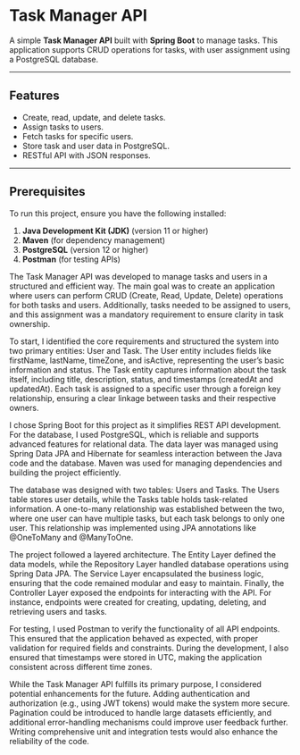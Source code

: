# Task Manager API

A simple **Task Manager API** built with **Spring Boot** to manage tasks. This application supports CRUD operations for tasks, with user assignment using a PostgreSQL database.

---

## Features
- Create, read, update, and delete tasks.
- Assign tasks to users.
- Fetch tasks for specific users.
- Store task and user data in PostgreSQL.
- RESTful API with JSON responses.

---

## Prerequisites
To run this project, ensure you have the following installed:
1. **Java Development Kit (JDK)** (version 11 or higher)
2. **Maven** (for dependency management)
3. **PostgreSQL** (version 12 or higher)
4. **Postman**  (for testing APIs)






The Task Manager API was developed to manage tasks and users in a structured and efficient way. The main goal was to create an application where users can perform CRUD (Create, Read, Update, Delete) operations for both tasks and users. Additionally, tasks needed to be assigned to users, and this assignment was a mandatory requirement to ensure clarity in task ownership.

To start, I identified the core requirements and structured the system into two primary entities: User and Task. The User entity includes fields like firstName, lastName, timeZone, and isActive, representing the user’s basic information and status. The Task entity captures information about the task itself, including title, description, status, and timestamps (createdAt and updatedAt). Each task is assigned to a specific user through a foreign key relationship, ensuring a clear linkage between tasks and their respective owners.

I chose Spring Boot for this project as it simplifies REST API development. For the database, I used PostgreSQL, which is reliable and supports advanced features for relational data. The data layer was managed using Spring Data JPA and Hibernate for seamless interaction between the Java code and the database. Maven was used for managing dependencies and building the project efficiently.

The database was designed with two tables: Users and Tasks. The Users table stores user details, while the Tasks table holds task-related information. A one-to-many relationship was established between the two, where one user can have multiple tasks, but each task belongs to only one user. This relationship was implemented using JPA annotations like @OneToMany and @ManyToOne.

The project followed a layered architecture. The Entity Layer defined the data models, while the Repository Layer handled database operations using Spring Data JPA. The Service Layer encapsulated the business logic, ensuring that the code remained modular and easy to maintain. Finally, the Controller Layer exposed the endpoints for interacting with the API. For instance, endpoints were created for creating, updating, deleting, and retrieving users and tasks.

For testing, I used Postman to verify the functionality of all API endpoints. This ensured that the application behaved as expected, with proper validation for required fields and constraints. During the development, I also ensured that timestamps were stored in UTC, making the application consistent across different time zones.

While the Task Manager API fulfills its primary purpose, I considered potential enhancements for the future. Adding authentication and authorization (e.g., using JWT tokens) would make the system more secure. Pagination could be introduced to handle large datasets efficiently, and additional error-handling mechanisms could improve user feedback further. Writing comprehensive unit and integration tests would also enhance the reliability of the code.







